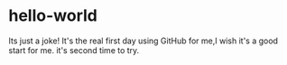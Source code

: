 # hello-world
Its just a joke!
It's the real first day using GitHub for me,I wish it's a good start for me. 
it's second time to try.
